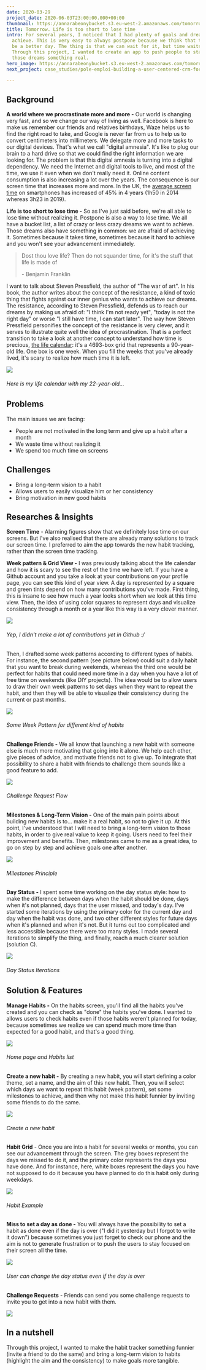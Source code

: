 ```yaml
---
date: 2020-03-29
project_date: 2020-06-03T23:00:00.000+00:00
thumbnail: https://annarabeonybucket.s3.eu-west-2.amazonaws.com/tomorrow_trumbnails.png
title: Tomorrow. Life is too short to lose time
intro: For several years, I noticed that I had plenty of goals and dreams that I never
  achieve. This is very easy to always postpone because we think that tomorrow will
  be a better day. The thing is that we can wait for it, but time waits for no one.
  Through this project, I wanted to create an app to push people to start to make
  those dreams something real.
hero_image: https://annarabeonybucket.s3.eu-west-2.amazonaws.com/tomorrow_hero.png
next_project: case_studies/pole-emploi-building-a-user-centered-crm-for-a-government-employment-agency.md

---
```

## Background

**A world where we procrastinate more and more -** Our world is changing very fast, and so we change our way of living as well. Facebook is here to make us remember our friends and relatives birthdays, Waze helps us to find the right road to take, and Google is never far from us to help us to convert centimeters into millimeters. We delegate more and more tasks to our digital devices. That's what we call "digital amnesia". It's like to plug our brain to a hard drive so that we could find the right information we are looking for. The problem is that this digital amnesia is turning into a digital dependency. We need the Internet and digital tools to live, and most of the time, we use it even when we don't really need it. Online content consumption is also increasing a lot over the years. The consequence is our screen time that increases more and more. In the UK, the [average screen time](https://www.codecomputerlove.com/blog/screen-time-stats) on smartphones has increased of 45% in 4 years (1h50 in 2014 whereas 3h23 in 2019). 

**Life is too short to lose time -** So as I've just said before, we're all able to lose time without realizing it. Postpone is also a way to lose time. We all have a bucket list, a list of crazy or less crazy dreams we want to achieve. Those dreams also have something in common: we are afraid of achieving it. Sometimes because it takes time, sometimes because it hard to achieve and you won't see your advancement immediately.

> Dost thou love life? Then do not squander time, for it's the stuff that life is made of
>
> \- Benjamin Franklin

I want to talk about Steven Pressfield, the author of "The war of art". In his book, the author writes about the concept of the resistance, a kind of toxic thing that fights against our inner genius who wants to achieve our dreams. The resistance, according to Steven Pressfield, defends us to reach our dreams by making us afraid of: "I think I'm not ready yet", "today is not the right day" or worse "I still have time, I can start later". The way how Steven Pressfield personifies the concept of the resistance is very clever, and it serves to illustrate quite well the idea of procrastination. That is a perfect transition to take a look at another concept to understand how time is precious, [the life calendar](https://ezhilangunasekaran.github.io/life-calendar/): it's a 4693-box grid that represents a 90-year-old life. One box is one week. When you fill the weeks that you've already lived, it's scary to realize how much time it is left.

![](https://annarabeonybucket.s3.eu-west-2.amazonaws.com/tomorrow_life_calendar.png)

###### Here is my life calendar with my 22-year-old...

## Problems

The main issues we are facing:

* People are not motivated in the long term and give up a habit after a month
* We waste time without realizing it
* We spend too much time on screens

## Challenges

* Bring a long-term vision to a habit
* Allows users to easily visualize him or her consistency
* Bring motivation in new good habits

## Researches & Insights

**Screen Time** - Alarming figures show that we definitely lose time on our screens. But I've also realised that there are already many solutions to track our screen time. I preferred to aim the app towards the new habit tracking, rather than the screen time tracking.

**Week pattern & Grid View -** I was previously talking about the life calendar and how it is scary to see the rest of the time we have left. If you have a Github account and you take a look at your contributions on your profile page, you can see this kind of year view. A day is represented by a square and green tints depend on how many contributions you've made. First thing, this is insane to see how much a year looks short when we look at this time view. Then, the idea of using color squares to represent days and visualize consistency through a month or a year like this way is a very clever manner.

![](https://annarabeonybucket.s3.eu-west-2.amazonaws.com/tomorrow_github_grid.png)

###### Yep, I didn't make a lot of contributions yet in Github :/

Then, I drafted some week patterns according to different types of habits. For instance, the second pattern (see picture below) could suit a daily habit that you want to break during weekends, whereas the third one would be perfect for habits that could need more time in a day when you have a lot of free time on weekends (like DIY projects). The idea would be to allow users to draw their own week patterns to set days when they want to repeat the habit, and then they will be able to visualize their consistency during the current or past months.

![](https://annarabeonybucket.s3.eu-west-2.amazonaws.com/tomorrow_week_pattern.JPG)

###### Some Week Pattern for different kind of habits

**Challenge Friends -** We all know that launching a new habit with someone else is much more motivating that going into it alone. We help each other, give pieces of advice, and motivate friends not to give up. To integrate that possibility to share a habit with friends to challenge them sounds like a good feature to add.

![](https://annarabeonybucket.s3.eu-west-2.amazonaws.com/tomorrow_request_wireframes.JPG)

###### Challenge Request Flow

**Milestones & Long-Term Vision -** One of the main pain points about building new habits is to... make it a real habit, so not to give it up. At this point, I've understood that I will need to bring a long-term vision to those habits, in order to give real value to keep it going. Users need to feel their improvement and benefits. Then, milestones came to me as a great idea, to go on step by step and achieve goals one after another.

![](https://annarabeonybucket.s3.eu-west-2.amazonaws.com/tomorrow_milestones_draft.JPG)

###### Milestones Principle

**Day Status -** I spent some time working on the day status style: how to make the difference between days when the habit should be done, days when it's not planned, days that the user missed, and today's day. I've started some iterations by using the primary color for the current day and day when the habit was done, and two other different styles for future days when it's planned and when it's not. But it turns out too complicated and less accessible because there were too many styles. I made several iterations to simplify the thing, and finally, reach a much clearer solution (solution C).

![](https://annarabeonybucket.s3.eu-west-2.amazonaws.com/tomorrow_day_status_iterations.png)

###### Day Status Iterations

## Solution & Features

**Manage Habits -** On the habits screen, you'll find all the habits you've created and you can check as "done" the habits you've done. I wanted to allows users to check habits even if those habits weren't planned for today, because sometimes we realize we can spend much more time than expected for a good habit, and that's a good thing.

![](https://annarabeonybucket.s3.eu-west-2.amazonaws.com/tomorrow_home.png)

###### Home page and Habits list

**Create a new habit -** By creating a new habit, you will start defining a color theme, set a name, and the aim of this new habit. Then, you will select which days we want to repeat this habit (week pattern), set some milestones to achieve, and then why not make this habit funnier by inviting some friends to do the same.

![](https://annarabeonybucket.s3.eu-west-2.amazonaws.com/tomorrow_anim_create.gif)

###### Create a new habit

**Habit Grid** - Once you are into a habit for several weeks or months, you can see our advancement through the screen. The grey boxes represent the days we missed to do it, and the primary color represents the days you have done. And for instance, here, white boxes represent the days you have not supposed to do it because you have planned to do this habit only during weekdays.

![](https://annarabeonybucket.s3.eu-west-2.amazonaws.com/tomorrow_scroll_habit.gif)

###### Habit Example

**Miss to set a day as done -** You will always have the possibility to set a habit as done even if the day is over ("I did it yesterday but I forgot to write it down") because sometimes you just forget to check our phone and the aim is not to generate frustration or to push the users to stay focused on their screen all the time.

![](https://annarabeonybucket.s3.eu-west-2.amazonaws.com/tomorrow_anim_day_status.gif)

###### User can change the day status even if the day is over

**Challenge Requests** - Friends can send you some challenge requests to invite you to get into a new habit with them.

![](https://annarabeonybucket.s3.eu-west-2.amazonaws.com/challenge_request.png)

## In a nutshell

Through this project, I wanted to make the habit tracker something funnier (invite a friend to do the same) and bring a long-term vision to habits (highlight the aim and the consistency) to make goals more tangible.